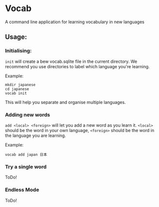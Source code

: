 # Vocab

A command line application for learning vocabulary in new languages

## Usage:

### Initialising:

`init` will create a bew vocab.sqlite file in the current directory. We recommend you use
directories to label which language you're learning.

Example:

```shell
mkdir japanese
cd japanese
vocab init
```

This will help you separate and organise multiple languages.

### Adding new words

`add <local> <foreign>` will let you add a new word as you learn it. `<local>` should be the
word in your own language, `<foreign>` should be the word in the language you are learning.

Example:

```shell
vocab add japan 日本
```

### Try a single word

ToDo!

### Endless Mode

ToDo!
